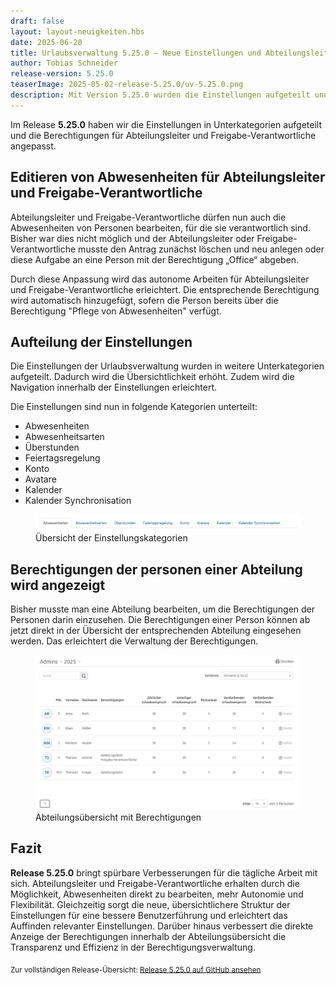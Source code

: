 ```yaml
---
draft: false
layout: layout-neuigkeiten.hbs
date: 2025-06-20
title: Urlaubsverwaltung 5.25.0 – Neue Einstellungen und Abteilungsleiter und Freigabe-Verantwortliche dürfen nun auch Abwesenheiten editieren
author: Tobias Schneider
release-version: 5.25.0
teaserImage: 2025-05-02-release-5.25.0/uv-5.25.0.png
description: Mit Version 5.25.0 wurden die Einstellungen aufgeteilt und die Berechtigungen für Abteilungsleiter und Freigabe-Verantwortliche angepasst. Diese dürfen nun auch Abwesenheiten editieren.
---
```


Im Release **5.25.0** haben wir die Einstellungen in Unterkategorien aufgeteilt und die Berechtigungen für Abteilungsleiter und Freigabe-Verantwortliche angepasst.

<!-- more -->

## Editieren von Abwesenheiten für Abteilungsleiter und Freigabe-Verantwortliche

Abteilungsleiter und Freigabe-Verantwortliche dürfen nun auch die Abwesenheiten von Personen bearbeiten, für die sie verantwortlich sind.
Bisher war dies nicht möglich und der Abteilungsleiter oder Freigabe-Verantwortliche musste den Antrag zunächst löschen und neu anlegen oder
diese Aufgabe an eine Person mit der Berechtigung „Office“ abgeben.

Durch diese Anpassung wird das autonome Arbeiten für Abteilungsleiter und Freigabe-Verantwortliche erleichtert.
Die entsprechende Berechtigung wird automatisch hinzugefügt, sofern die Person bereits über die Berechtigung "Pflege von Abwesenheiten" verfügt.

## Aufteilung der Einstellungen

Die Einstellungen der Urlaubsverwaltung wurden in weitere Unterkategorien aufgeteilt. Dadurch wird die Übersichtlichkeit erhöht.
Zudem wird die Navigation innerhalb der Einstellungen erleichtert.

Die Einstellungen sind nun in folgende Kategorien unterteilt:

- Abwesenheiten
- Abwesenheitsarten
- Überstunden
- Feiertagsregelung
- Konto
- Avatare
- Kalender
- Kalender Synchronisation

<div class="flex my-8">
    <figure>
        <picture>
            <img
              src="Einstellung-kategorien.png"
              alt="Übersicht der Einstellungskategorien"
              decoding="async"
              loading="lazy"
              class="rounded-lg"
            />
        </picture>
        <figcaption class="text-sm text-center">Übersicht der Einstellungskategorien</figcaption>
    </figure>
</div>

## Berechtigungen der personen einer Abteilung wird angezeigt

Bisher musste man eine Abteilung bearbeiten, um die Berechtigungen der Personen darin einzusehen.
Die Berechtigungen einer Person können ab jetzt direkt in der Übersicht der entsprechenden Abteilung eingesehen werden.
Das erleichtert die Verwaltung der Berechtigungen.

<div class="flex my-8">
    <figure>
        <picture>
            <img
              src="abteilung-uebersicht.png"
              alt="Abteilungsübersicht mit Berechtigungen"
              decoding="async"
              loading="lazy"
              class="rounded-lg"
            />
        </picture>
        <figcaption class="text-sm text-center">Abteilungsübersicht mit Berechtigungen</figcaption>
    </figure>
</div>

## Fazit

**Release 5.25.0** bringt spürbare Verbesserungen für die tägliche Arbeit mit sich. Abteilungsleiter und Freigabe-Verantwortliche
erhalten durch die Möglichkeit, Abwesenheiten direkt zu bearbeiten, mehr Autonomie und Flexibilität.
Gleichzeitig sorgt die neue, übersichtlichere Struktur der Einstellungen für eine bessere Benutzerführung und erleichtert
das Auffinden relevanter Einstellungen. Darüber hinaus verbessert die direkte Anzeige der Berechtigungen innerhalb der
Abteilungsübersicht die Transparenz und Effizienz in der Berechtigungsverwaltung.

<sub>Zur vollständigen Release-Übersicht: [Release 5.25.0 auf GitHub ansehen](https://github.com/urlaubsverwaltung/urlaubsverwaltung/releases/tag/urlaubsverwaltung-5.25.0)</sub>
